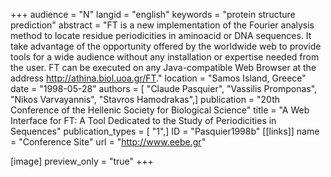 +++
audience = "N"
langid = "english"
keywords = "protein structure prediction"
abstract = "FT is a new implementation of the Fourier analysis method to locate residue periodicities in aminoacid or DNA sequences. It take advantage of the opportunity offered by the worldwide web to provide tools for a wide audience without any installation or expertise needed from the user. FT can be executed on any Java-compatible Web Browser at the address http://athina.biol.uoa.gr/FT."
location = "Samos Island, Greece"
date = "1998-05-28"
authors = [ "Claude Pasquier", "Vassilis Promponas", "Nikos Varvayannis", "Stavros Hamodrakas",]
publication = "20th Conference of the Hellenic Society for Biological Science"
title = "A Web Interface for FT: A Tool Dedicated to the Study of Periodicities in Sequences"
publication_types = [ "1",]
ID = "Pasquier1998b"
[[links]]
name = "Conference Site"
url = "http://www.eebe.gr"

[image]
preview_only = "true"
+++
